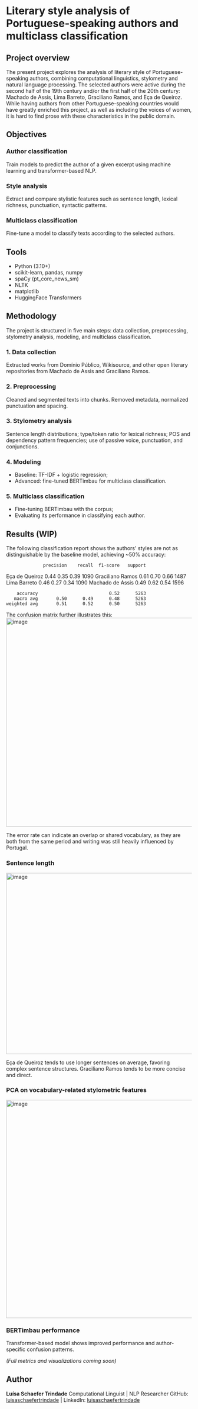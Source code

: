 # Literary style analysis of Portuguese-speaking authors and multiclass classification
## Project overview
The present project explores the analysis of literary style of Portuguese-speaking authors, combining computational linguistics, stylometry and natural language processing. The selected authors were active during the second half of the 19th century and/or the first half of the 20th century: Machado de Assis, Lima Barreto, Graciliano Ramos, and Eça de Queiroz. While having authors from other Portuguese-speaking countries would have greatly enriched this project, as well as including the voices of women, it is hard to find prose with these characteristics in the public domain.   

## Objectives
### Author classification
Train models to predict the author of a given excerpt using machine learning and transformer-based NLP.

### Style analysis
Extract and compare stylistic features such as sentence length, lexical richness, punctuation, syntactic patterns.

### Multiclass classification
Fine-tune a model to classify texts according to the selected authors.

## Tools
- Python (3.10+)
- scikit-learn, pandas, numpy
- spaCy (pt_core_news_sm)
- NLTK
- matplotlib
- HuggingFace Transformers

## Methodology
The project is structured in five main steps: data collection, preprocessing, stylometry analysis, modeling, and multiclass classification.

### 1. Data collection
Extracted works from Domínio Público, Wikisource, and other open literary repositories from Machado de Assis and Graciliano Ramos. 

### 2. Preprocessing
Cleaned and segmented texts into chunks. Removed metadata, normalized punctuation and spacing.

### 3. Stylometry analysis
Sentence length distributions; type/token ratio for lexical richness; POS and dependency pattern frequencies; use of passive voice, punctuation, and conjunctions.

### 4. Modeling
- Baseline: TF-IDF + logistic regression;
- Advanced: fine-tuned BERTimbau for multiclass classification.

### 5. Multiclass classification
- Fine-tuning BERTimbau with the corpus;
- Evaluating its performance in classifying each author.

## Results (WIP)
The following classification report shows the authors' styles are not as distinguishable by the baseline model, achieving ~50% accuracy:

                  precision    recall  f1-score   support

  Eça de Queiroz       0.44      0.35      0.39      1090
Graciliano Ramos       0.61      0.70      0.66      1487
    Lima Barreto       0.46      0.27      0.34      1090
Machado de Assis       0.49      0.62      0.54      1596

        accuracy                           0.52      5263
       macro avg       0.50      0.49      0.48      5263
    weighted avg       0.51      0.52      0.50      5263

The confusion matrix further illustrates this:
<img width="658" height="565" alt="image" src="https://github.com/user-attachments/assets/1fd7e55e-fd95-49a4-ba5c-2a0cf4fc09cb" />

The error rate can indicate an overlap or shared vocabulary, as they are both from the same period and writing was still heavily influenced by Portugal.

### Sentence length
<img width="989" height="490" alt="image" src="https://github.com/user-attachments/assets/42333276-5b77-4be6-8ee0-4b781f9e3e6b" />

Eça de Queiroz tends to use longer sentences on average, favoring complex sentence structures. Graciliano Ramos tends to be more concise and direct.

### PCA on vocabulary-related stylometric features
<img width="789" height="590" alt="image" src="https://github.com/user-attachments/assets/8a86a93f-90a8-46e4-a61b-c3ca20f8a693" />

### BERTimbau performance
Transformer-based model shows improved performance and author-specific confusion patterns.

_(Full metrics and visualizations coming soon)_

## Author
**Luísa Schaefer Trindade**
Computational Linguist | NLP Researcher
GitHub: [luisaschaefertrindade](https://github.com/luisaschaefertrindade/) | LinkedIn: [luisaschaefertrindade](https://www.linkedin.com/in/luisaschaefertrindade/?locale=en_US)
